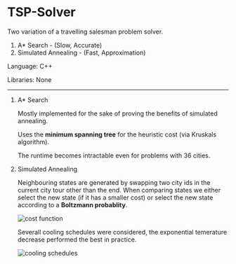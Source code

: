TSP-Solver
============

Two variation of a travelling salesman problem solver.
1. A* Search - (Slow, Accurate)
2. Simulated Annealing - (Fast, Approximation)

Language: C++

Libraries: None

---

1. A* Search

   Mostly implemented for the sake of proving the benefits of simulated annealing.
   
   Uses the **minimum spanning tree** for the heuristic cost (via Kruskals algorithm).
   
   The runtime becomes intractable even for problems with 36 cities.

2. Simulated Annealing
    
    Neighbouring states are generated by swapping two city ids in the current city tour
    other than the end. When comparing states we either select the new state (if
    it has a smaller cost) or select the new state according to a **Boltzmann probablity**.
    
   ![cost function](https://github.com/orglofch/TSP-Solver/blob/master/images/sa_cost.png)
   
   Severall cooling schedules were considered, the exponential temerature decrease performed
   the best in practice.
   
   ![cooling schedules](https://github.com/orglofch/TSP-Solver/blob/master/images/sa_cooling_schedule.png)
